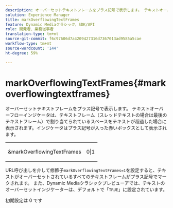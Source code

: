 ```yaml
---
description: オーバーセットテキストフレームをプラス記号で表示します。 テキストオーバーフローインジケータは、テキストフレーム（スレッドテキストの場合は最後のテキストフレーム）で割り当てられているスペースをテキストが超過した場合に表示されます。インジケータはプラス記号が入った赤いボックスとして表示されます。
solution: Experience Manager
title: markOverflowingTextFrames
feature: Dynamic Mediaクラシック，SDK/API
role: 開発者、業務従事者
translation-type: tm+mt
source-git-commit: f6c97606d7a4209427316d7367013ad9585a5cae
workflow-type: tm+mt
source-wordcount: '144'
ht-degree: 59%

---
```



# markOverflowingTextFrames{#markoverflowingtextframes}

オーバーセットテキストフレームをプラス記号で表示します。 テキストオーバーフローインジケータは、テキストフレーム（スレッドテキストの場合は最後のテキストフレーム）で割り当てられているスペースをテキストが超過した場合に表示されます。インジケータはプラス記号が入った赤いボックスとして表示されます。

<table id="simpletable_F17FD29EB52043BF9000923ED5195A26"> 
 <tr class="strow"> 
  <td class="stentry"> <p><span class="codeph"> &amp;markOverflowingTextFrames</span> </p> </td> 
  <td class="stentry"> <p>0|1 </p></td> 
 </tr> 
</table>

URL呼び出しを介して修飾子`markOverflowingTextFrames=1`を設定すると、テキストがオーバーセットされているすべてのテキストフレームがプラス記号でマークされます。 また、Dynamic Mediaクラシックプレビューアでは、テキストのオーバーセットインジケーターは、デフォルトで「`TRUE`」に設定されています。

初期設定は 0 です
